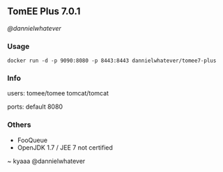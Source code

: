 

## TomEE Plus  7.0.1 
 *@dannielwhatever*


### Usage

    docker run -d -p 9090:8080 -p 8443:8443 dannielwhatever/tomee7-plus


### Info

users:
tomee/tomee
tomcat/tomcat


ports:
default 8080


### Others

- FooQueue
- OpenJDK 1.7 / JEE 7 not certified







~ kyaaa @dannielwhatever






